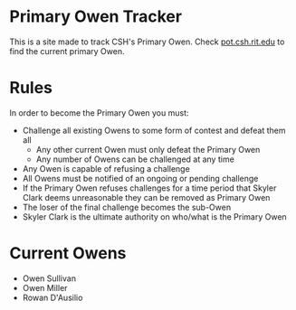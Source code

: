 # Primary Owen Tracker
This is a site made to track CSH's Primary Owen. Check [pot.csh.rit.edu](https://pot.csh.rit.edu/) to find the current primary Owen.

# Rules
In order to become the Primary Owen you must:
* Challenge all existing Owens to some form of contest and defeat them all
  * Any other current Owen must only defeat the Primary Owen
  * Any number of Owens can be challenged at any time
* Any Owen is capable of refusing a challenge
* All Owens must be notified of an ongoing or pending challenge
* If the Primary Owen refuses challenges for a time period that Skyler Clark deems unreasonable they can be removed as Primary Owen
* The loser of the final challenge becomes the sub-Owen
* Skyler Clark is the ultimate authority on who/what is the Primary Owen

# Current Owens
* Owen Sullivan
* Owen Miller
* Rowan D'Ausilio
